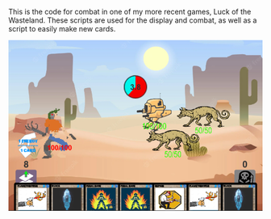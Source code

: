 This is the code for combat in one of my more recent games, Luck of the Wasteland.
These scripts are used for the display and combat, as well as a script to easily make new cards.

![PICTURE](Pic_LotW.png)
